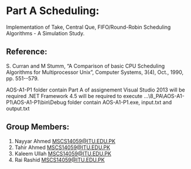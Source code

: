 # Part A Scheduling:

Implementation of Take, Central Que, FIFO/Round-Robin Scheduling Algorithms - A Simulation Study.

## Reference:
S. Curran and M Stumm, “A Comparison of basic CPU Scheduling Algorithms for Multiprocessor Unix”, Computer Systems, 3(4), Oct., 1990, pp. 551--579.

   AOS-A1-P1 folder contain Part A of assignement
   Visual Studio 2013 will be required
   .NET Framework 4.5 will be required to execute
   ...\8_PA\AOS-A1-P1\AOS-A1-P1\bin\Debug folder contain AOS-A1-P1.exe, input.txt and output.txt

## Group Members:

1. Nayyar Ahmed <MSCS14059@ITU.EDU.PK>
2. Tahir Ahmed  <MSCS14059@ITU.EDU.PK>
3. Kaleem Ullah <MSCS14059@ITU.EDU.PK>
4. Rai Rashid   <MSCS14059@ITU.EDU.PK>
